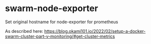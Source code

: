 # swarm-node-exporter
Set original hostname for node-exporter for prometheus

As described here: https://blog.okami101.io/2022/02/setup-a-docker-swarm-cluster-part-v-monitoring/#get-cluster-metrics
